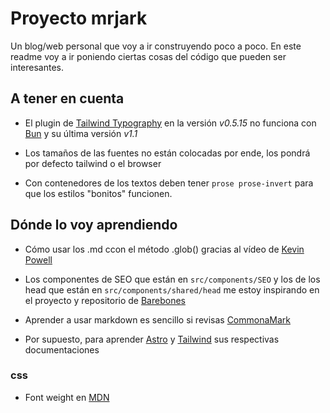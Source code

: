 # Proyecto mrjark

Un blog/web personal que voy a ir construyendo poco a poco.
En este readme voy a ir poniendo ciertas cosas del código que pueden ser interesantes.

## A tener en cuenta

- El plugin de [Tailwind Typography](https://github.com/tailwindlabs/tailwindcss-typography) en la versión *v0.5.15* no funciona con [Bun](https://bun.sh/) y su última versión *v1.1*

- Los tamaños de las fuentes no están colocadas por ende, los pondrá por defecto tailwind o el browser

- Con contenedores de los textos deben tener `prose prose-invert` para que los estilos "bonitos" funcionen.

## Dónde lo voy aprendiendo

- Cómo usar los .md ccon el método .glob() gracias al vídeo de [Kevin Powell](https://www.youtube.com/watch?v=acgIGT0J99U&t=328s)

- Los componentes de SEO que están en `src/components/SEO` y los de los head que están en  `src/components/shared/head` me estoy inspirando en el proyecto y repositorio de [Barebones](https://astro.build/themes/details/superweb-barebones/)

- Aprender a usar markdown es sencillo si revisas [CommonaMark](https://commonmark.org/)

- Por supuesto, para aprender [Astro](https://astro.build/) y [Tailwind](https://tailwindcss.com/) sus respectivas documentaciones

### css

- Font weight en [MDN](https://developer.mozilla.org/en-US/docs/Web/CSS/@font-face/font-weight#common_weight_name_mapping)
